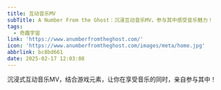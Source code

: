 ```yaml
---
title: 互动音乐MV
subTitle: A Number From the Ghost：沉浸互动音乐MV，参与其中感受音乐魅力！
tags:
  - 奇趣宇宙
link: 'https://www.anumberfromtheghost.com/'
icon: 'https://www.anumberfromtheghost.com/images/meta/home.jpg'
abbrlink: bc8bd661
date: 2025-02-17 12:03:08
---
```


沉浸式互动音乐MV，结合游戏元素，让你在享受音乐的同时，亲自参与其中！